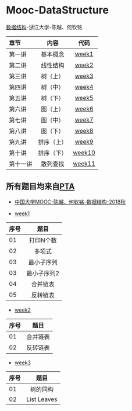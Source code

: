 # Mooc-DataStructure
[数据结构](https://www.icourse163.org/learn/ZJU-93001?tid=1003013004#/learn/announce)-浙江大学-陈越、何钦铭

|  **章节** | **内容** | **代码** |
| :-- | :----------: |  :--: |
| 第一讲 | 基本概念 | [week1](week1/) |
| 第二讲 | 线性结构 | [week2](week2/) |
| 第三讲 | 树（上） | [week3](week3/) |
| 第四讲 | 树（中） | [week4](week4/) |
| 第五讲 | 树（下） | [week5](week5/) |
| 第六讲 | 图（上） | [week6](week6/) |
| 第七讲 | 图（中） | [week7](week7/) |
| 第八讲 | 图（下） | [week8](week8/) |
| 第九讲 | 排序（上）| [week9](week9) |
| 第十讲 | 排序（下）| [week10](week10) |
| 第十一讲 | 散列查找| [week11](week11) |

## 所有题目均来自[PTA](https://pintia.cn/)
- [中国大学MOOC-陈越、何钦铭-数据结构-2018秋](https://pintia.cn/problem-sets/1010070491934568448/problems)

+ [week1](week1/)

| **序号** | **题目** |
| :-- | :--: |
| 01  | 打印N个数|
| 02  | 多项式 |
| 03  | 最小子序列 |
| 03  | 最小子序列2|
| 04  | 合并链表 |
| 05  | 反转链表 |

+ [week2](week2/)

| **序号** | **题目** |
| :-- | :--: |
| 01 | 合并链表 |
| 02 | 反转链表 |

+ [week3](week3/)

| **序号** | **题目** |
| :-- | :--: |
| 01 | 树的同构 |
| 02 | List Leaves |